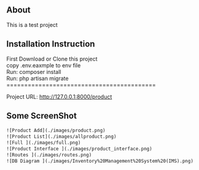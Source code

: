 ## About 
This is a test project

## Installation Instruction
   First Download or Clone this project<br/>
    copy .env.eaxmple to env file <br/>
    Run: composer install<br/>
    Run: php artisan migrate
    ==========================================

Project URL: http://127.0.0.1:8000/product

## Some ScreenShot
    ![Product Add](./images/product.png)
    ![Product List](./images/allproduct.png)
    ![Full ](./images/full.png)
    ![Product Interface ](./images/product_interface.png)
    ![Routes ](./images/routes.png)
    ![DB Diagram ](./images/Inventory%20Management%20System%20(IMS).png)
